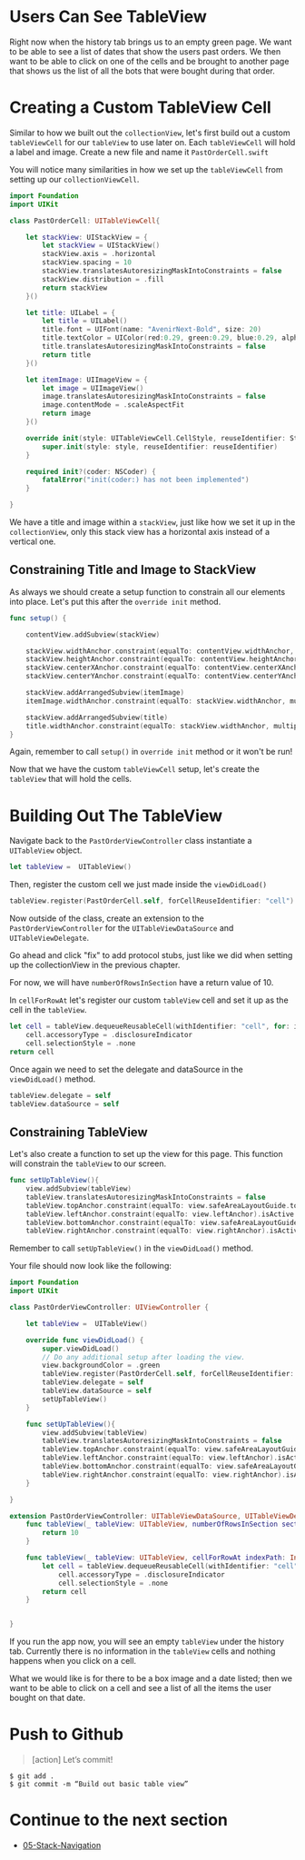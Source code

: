 # Users Can See TableView

Right now when the history tab brings us to an empty green page. We want to be able to see a list of dates that show the users past orders. We then want to be able to click on one of the cells and be brought to another page that shows us the list of all the bots that were bought during that order.

# Creating a Custom TableView Cell
Similar to how we built out the `collectionView`, let's first build out a custom `tableViewCell` for our `tableView` to use later on. Each `tableViewCell` will hold a label and image. Create a new file and name it `PastOrderCell.swift`

You will notice many similarities in how we set up the `tableViewCell` from setting up our `collectionViewCell`.

```swift
import Foundation
import UIKit

class PastOrderCell: UITableViewCell{

    let stackView: UIStackView = {
        let stackView = UIStackView()
        stackView.axis = .horizontal
        stackView.spacing = 10
        stackView.translatesAutoresizingMaskIntoConstraints = false
        stackView.distribution = .fill
        return stackView
    }()

    let title: UILabel = {
        let title = UILabel()
        title.font = UIFont(name: "AvenirNext-Bold", size: 20)
        title.textColor = UIColor(red:0.29, green:0.29, blue:0.29, alpha:1.0)
        title.translatesAutoresizingMaskIntoConstraints = false
        return title
    }()

    let itemImage: UIImageView = {
        let image = UIImageView()
        image.translatesAutoresizingMaskIntoConstraints = false
        image.contentMode = .scaleAspectFit
        return image
    }()

    override init(style: UITableViewCell.CellStyle, reuseIdentifier: String?){
        super.init(style: style, reuseIdentifier: reuseIdentifier)
    }

    required init?(coder: NSCoder) {
        fatalError("init(coder:) has not been implemented")
    }

}
```

We have a title and image within a `stackView`, just like how we set it up in the `collectionView`, only this stack view has a horizontal axis instead of a vertical one.

## Constraining Title and Image to StackView

As always we should create a setup function to constrain all our elements into place. Let's put this after the `override init` method.

```swift
func setup() {

    contentView.addSubview(stackView)

    stackView.widthAnchor.constraint(equalTo: contentView.widthAnchor, multiplier: 0.85).isActive = true
    stackView.heightAnchor.constraint(equalTo: contentView.heightAnchor, multiplier: 0.75).isActive = true
    stackView.centerXAnchor.constraint(equalTo: contentView.centerXAnchor).isActive = true
    stackView.centerYAnchor.constraint(equalTo: contentView.centerYAnchor).isActive = true

    stackView.addArrangedSubview(itemImage)
    itemImage.widthAnchor.constraint(equalTo: stackView.widthAnchor, multiplier: 0.25).isActive = true

    stackView.addArrangedSubview(title)
    title.widthAnchor.constraint(equalTo: stackView.widthAnchor, multiplier: 0.55).isActive = true
}
```

Again, remember to call `setup()` in `override init` method or it won't be run!

Now that we have the custom `tableViewCell` setup, let's create the `tableView` that will hold the cells.

# Building Out The TableView

Navigate back to the `PastOrderViewController` class instantiate a `UITableView` object.

```swift
let tableView =  UITableView()
```

Then, register the custom cell we just made inside the `viewDidLoad()`

```swift
tableView.register(PastOrderCell.self, forCellReuseIdentifier: "cell")
```

Now outside of the class, create an extension to the `PastOrderViewController` for the `UITableViewDataSource` and `UITableViewDelegate`.

Go ahead and click "fix" to add protocol stubs, just like we did when setting up the collectionView in the previous chapter.

For now, we will have `numberOfRowsInSection` have a return value of 10.

In `cellForRowAt` let's register our custom `tableView` cell and set it up as the cell in the `tableView`.

```swift
let cell = tableView.dequeueReusableCell(withIdentifier: "cell", for: indexPath) as! PastOrderCell
    cell.accessoryType = .disclosureIndicator
    cell.selectionStyle = .none
return cell
```

Once again we need to set the delegate and dataSource in the `viewDidLoad()` method.

```swift
tableView.delegate = self
tableView.dataSource = self
```

## Constraining TableView
Let's also create a function to set up the view for this page. This function will constrain the `tableView` to our screen.

```swift
func setUpTableView(){
    view.addSubview(tableView)
    tableView.translatesAutoresizingMaskIntoConstraints = false
    tableView.topAnchor.constraint(equalTo: view.safeAreaLayoutGuide.topAnchor).isActive = true
    tableView.leftAnchor.constraint(equalTo: view.leftAnchor).isActive = true
    tableView.bottomAnchor.constraint(equalTo: view.safeAreaLayoutGuide.bottomAnchor).isActive = true
    tableView.rightAnchor.constraint(equalTo: view.rightAnchor).isActive = true
```

Remember to call `setUpTableView()` in the `viewDidLoad()` method.

Your file should now look like the following:

```swift
import Foundation
import UIKit

class PastOrderViewController: UIViewController {

    let tableView =  UITableView()

    override func viewDidLoad() {
        super.viewDidLoad()
        // Do any additional setup after loading the view.
        view.backgroundColor = .green
        tableView.register(PastOrderCell.self, forCellReuseIdentifier: "cell")
        tableView.delegate = self
        tableView.dataSource = self
        setUpTableView()
    }

    func setUpTableView(){
        view.addSubview(tableView)
        tableView.translatesAutoresizingMaskIntoConstraints = false
        tableView.topAnchor.constraint(equalTo: view.safeAreaLayoutGuide.topAnchor).isActive = true
        tableView.leftAnchor.constraint(equalTo: view.leftAnchor).isActive = true
        tableView.bottomAnchor.constraint(equalTo: view.safeAreaLayoutGuide.bottomAnchor).isActive = true
        tableView.rightAnchor.constraint(equalTo: view.rightAnchor).isActive = true
    }

}

extension PastOrderViewController: UITableViewDataSource, UITableViewDelegate {
    func tableView(_ tableView: UITableView, numberOfRowsInSection section: Int) -> Int {
        return 10
    }

    func tableView(_ tableView: UITableView, cellForRowAt indexPath: IndexPath) -> UITableViewCell {
        let cell = tableView.dequeueReusableCell(withIdentifier: "cell", for: indexPath) as! PastOrderCell
            cell.accessoryType = .disclosureIndicator
            cell.selectionStyle = .none
        return cell
    }


}
```

If you run the app now, you will see an empty `tableView` under the history tab. Currently there is no information in the `tableView` cells and nothing happens when you click on a cell.

What we would like is for there to be a box image and a date listed; then we want to be able to click on a cell and see a list of all the items the user bought on that date.

# Push to Github

>[action]
> Let’s commit!
>
```
$ git add .
$ git commit -m “Build out basic table view”
```

# Continue to the next section

- [05-Stack-Navigation](../05-Stack-Navigation/README.md)
